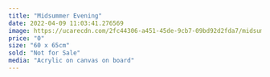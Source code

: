 ```yaml
---
title: "Midsummer Evening"
date: 2022-04-09 11:03:41.276569
image: https://ucarecdn.com/2fc44306-a451-45de-9cb7-09bd92d2fda7/midsummer-evening.jpg
price: "0"
size: "60 x 65cm"
sold: "Not for Sale"
media: "Acrylic on canvas on board"
---
```


